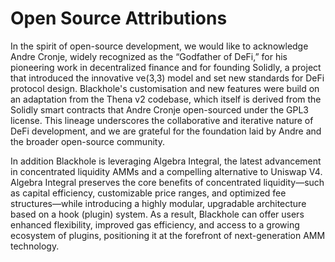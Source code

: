 # Open Source Attributions

In the spirit of open-source development, we would like to acknowledge Andre Cronje, widely recognized as the “Godfather of DeFi,” for his pioneering work in decentralized finance and for founding Solidly, a project that introduced the innovative ve(3,3) model and set new standards for DeFi protocol design. Blackhole's customisation and new features were build on an adaptation from the Thena v2 codebase, which itself is derived from the Solidly smart contracts that Andre Cronje open-sourced under the GPL3 license. This lineage underscores the collaborative and iterative nature of DeFi development, and we are grateful for the foundation laid by Andre and the broader open-source community.

In addition Blackhole is leveraging Algebra Integral, the latest advancement in concentrated liquidity AMMs and a compelling alternative to Uniswap V4. Algebra Integral preserves the core benefits of concentrated liquidity—such as capital efficiency, customizable price ranges, and optimized fee structures—while introducing a highly modular, upgradable architecture based on a hook (plugin) system. As a result, Blackhole can offer users enhanced flexibility, improved gas efficiency, and access to a growing ecosystem of plugins, positioning it at the forefront of next-generation AMM technology.
